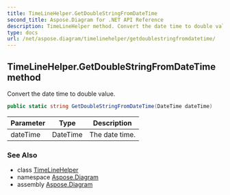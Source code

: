 ```yaml
---
title: TimeLineHelper.GetDoubleStringFromDateTime
second_title: Aspose.Diagram for .NET API Reference
description: TimeLineHelper method. Convert the date time to double value
type: docs
url: /net/aspose.diagram/timelinehelper/getdoublestringfromdatetime/
---
```

## TimeLineHelper.GetDoubleStringFromDateTime method

Convert the date time to double value.

```csharp
public static string GetDoubleStringFromDateTime(DateTime dateTime)
```

| Parameter | Type | Description |
| --- | --- | --- |
| dateTime | DateTime | The date time. |

### See Also

* class [TimeLineHelper](../)
* namespace [Aspose.Diagram](../../timelinehelper/)
* assembly [Aspose.Diagram](../../../)



